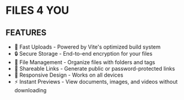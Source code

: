 # FILES 4 YOU

## FEATURES
- 🚀 Fast Uploads - Powered by Vite's optimized build system  
- 🔒 Secure Storage - End-to-end encryption for your files  
- 📁 File Management - Organize files with folders and tags  
- 🔗 Shareable Links - Generate public or password-protected links  
- 📱 Responsive Design - Works on all devices  
- ⚡ Instant Previews - View documents, images, and videos without downloading